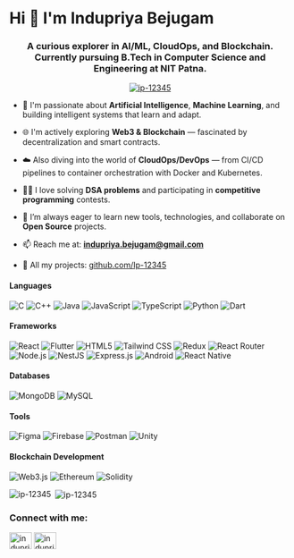 <h1>Hi 👋 I'm Indupriya Bejugam</h1>

<h3 align="center">
  A curious explorer in AI/ML, CloudOps, and Blockchain. Currently pursuing B.Tech in Computer Science and Engineering at NIT Patna.
</h3>

<p align="center">
  <a href="https://github.com/ryo-ma/github-profile-trophy">
    <img src="https://github-profile-trophy.vercel.app/?username=ip-12345&theme=gruvbox" alt="ip-12345" />
  </a>
</p>

- 🤖 I'm passionate about **Artificial Intelligence**, **Machine Learning**, and building intelligent systems that learn and adapt.
- 🌐 I'm actively exploring **Web3 & Blockchain** — fascinated by decentralization and smart contracts.
- ☁️ Also diving into the world of **CloudOps/DevOps** — from CI/CD pipelines to container orchestration with Docker and Kubernetes.
- 👩‍💻 I love solving **DSA problems** and participating in **competitive programming** contests.
- 🧠 I’m always eager to learn new tools, technologies, and collaborate on **Open Source** projects.

- 📫 Reach me at: **indupriya.bejugam@gmail.com**
- 📂 All my projects: [github.com/Ip-12345](https://github.com/Ip-12345)

#### Languages  
![C](https://img.shields.io/badge/c-%2300599C.svg?style=for-the-badge&logo=c&logoColor=white)  ![C++](https://img.shields.io/badge/c++-%2300599C.svg?style=for-the-badge&logo=c%2B%2B&logoColor=white)  ![Java](https://img.shields.io/badge/java-%23ED8B00.svg?style=for-the-badge&logo=openjdk&logoColor=white)  ![JavaScript](https://img.shields.io/badge/javascript-%23323330.svg?style=for-the-badge&logo=javascript&logoColor=%23F7DF1E)  ![TypeScript](https://img.shields.io/badge/typescript-%23007ACC.svg?style=for-the-badge&logo=typescript&logoColor=white)  ![Python](https://img.shields.io/badge/python-3670A0?style=for-the-badge&logo=python&logoColor=ffdd54)  ![Dart](https://img.shields.io/badge/Dart-0175C2?style=for-the-badge&logo=dart&logoColor=white)  

#### Frameworks
![React](https://img.shields.io/badge/react-%2320232a.svg?style=for-the-badge&logo=react&logoColor=%2361DAFB)  ![Flutter](https://img.shields.io/badge/Flutter-%2302569B.svg?style=for-the-badge&logo=Flutter&logoColor=white)  ![HTML5](https://img.shields.io/badge/html5-%23E34F26.svg?style=for-the-badge&logo=html5&logoColor=white)  ![Tailwind CSS](https://img.shields.io/badge/tailwindcss-%2338B2AC.svg?style=for-the-badge&logo=tailwind-css&logoColor=white)  ![Redux](https://img.shields.io/badge/redux-%23764abc.svg?style=for-the-badge&logo=redux&logoColor=white)  ![React Router](https://img.shields.io/badge/React%20Router-%23CA4245.svg?style=for-the-badge&logo=react-router&logoColor=white)  ![Node.js](https://img.shields.io/badge/node.js-6DA55F?style=for-the-badge&logo=node.js&logoColor=white)  ![NestJS](https://img.shields.io/badge/NestJS-%23E0234E.svg?style=for-the-badge&logo=nestjs&logoColor=white)  ![Express.js](https://img.shields.io/badge/express.js-%23404d59.svg?style=for-the-badge&logo=express&logoColor=%2361DAFB)  ![Android](https://img.shields.io/badge/Android-3DDC84?style=for-the-badge&logo=android&logoColor=white)  ![React Native](https://img.shields.io/badge/React_Native-%2361DAFB.svg?style=for-the-badge&logo=react&logoColor=white) 

#### Databases  
![MongoDB](https://img.shields.io/badge/MongoDB-%2347A248.svg?style=for-the-badge&logo=mongodb&logoColor=white)  ![MySQL](https://img.shields.io/badge/mysql-%2300758F.svg?style=for-the-badge&logo=mysql&logoColor=white)   

#### Tools  
![Figma](https://img.shields.io/badge/Figma-F24E1E.svg?style=for-the-badge&logo=Figma&logoColor=white)  ![Firebase](https://img.shields.io/badge/firebase-%23FFCA28.svg?style=for-the-badge&logo=firebase&logoColor=black)  ![Postman](https://img.shields.io/badge/Postman-FF6C37.svg?style=for-the-badge&logo=Postman&logoColor=white)  ![Unity](https://img.shields.io/badge/Unity-100000?style=for-the-badge&logo=unity&logoColor=white)  

#### Blockchain Development  
![Web3.js](https://img.shields.io/badge/Web3.js-F16822?style=for-the-badge&logo=web3dotjs&logoColor=white)  ![Ethereum](https://img.shields.io/badge/Ethereum-3C3C3D?style=for-the-badge&logo=Ethereum&logoColor=white)  ![Solidity](https://img.shields.io/badge/Solidity-%23363636.svg?style=for-the-badge&logo=solidity&logoColor=white)  

<p><img align="left" src="https://github-readme-stats.vercel.app/api/top-langs?username=ip-12345&show_icons=true&locale=en&layout=compact" alt="ip-12345" /></p>

<p>&nbsp;<img align="center" src="https://github-readme-stats.vercel.app/api?username=ip-12345&show_icons=true&locale=en" alt="ip-12345" /></p>

<h3 align="left">Connect with me:</h3>
<p align="left">
<a href="https://linkedin.com/in/indupriyab" target="blank"><img align="center" src="https://raw.githubusercontent.com/rahuldkjain/github-profile-readme-generator/master/src/images/icons/Social/linked-in-alt.svg" alt="indupriyab" height="30" width="40" /></a>
<a href="https://kaggle.com/indupriyabejugam" target="blank"><img align="center" src="https://raw.githubusercontent.com/rahuldkjain/github-profile-readme-generator/master/src/images/icons/Social/kaggle.svg" alt="indupriyabejugam" height="30" width="40" /></a>
</p>
